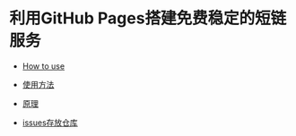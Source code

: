 # 利用GitHub Pages搭建免费稳定的短链服务

- [How to use](https://github.com/nelsontky/gh-pages-url-shortener#-this-is-so-cool-how-can-i-use-this-with-my-own-domain)

- [使用方法](https://mp.weixin.qq.com/s/Edjj1BhND94PMElv09WRUA)

- [原理](https://github.com/nelsontky/gh-pages-url-shortener)

- [issues存放仓库](https://github.com/we11cheng/gh-pages-url-shortener-collect)

